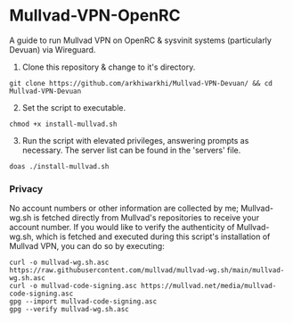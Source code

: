 # Mullvad-VPN-OpenRC
A guide to run Mullvad VPN on OpenRC & sysvinit systems (particularly Devuan) via Wireguard.

1. Clone this repository & change to it's directory.
```
git clone https://github.com/arkhiwarkhi/Mullvad-VPN-Devuan/ && cd Mullvad-VPN-Devuan
```
2. Set the script to executable.
```
chmod +x install-mullvad.sh
```
3. Run the script with elevated privileges, answering prompts as necessary. The server list can be found in the 'servers' file.
```
doas ./install-mullvad.sh
```
### Privacy
No account numbers or other information are collected by me; Mullvad-wg.sh is fetched directly from Mullvad's repositories to receive your account number. If you would like to verify the authenticity of Mullvad-wg.sh, which is fetched and executed during this script's installation of Mullvad VPN, you can do so by executing:
```
curl -o mullvad-wg.sh.asc https://raw.githubusercontent.com/mullvad/mullvad-wg.sh/main/mullvad-wg.sh.asc
curl -o mullvad-code-signing.asc https://mullvad.net/media/mullvad-code-signing.asc
gpg --import mullvad-code-signing.asc
gpg --verify mullvad-wg.sh.asc
```

